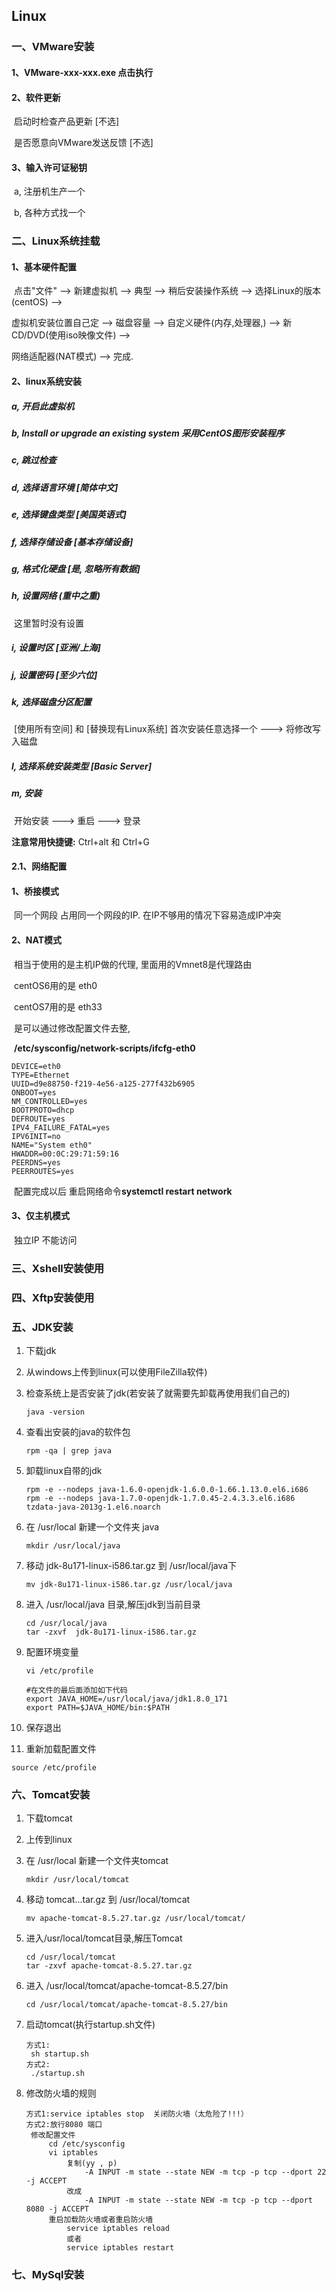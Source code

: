 ## 									Linux

### 一、VMware安装

#### 1、VMware-xxx-xxx.exe 点击执行

#### 2、软件更新

​	启动时检查产品更新 [不选]

​	是否愿意向VMware发送反馈 [不选]

#### 3、输入许可证秘钥

​	a, 注册机生产一个

​	b, 各种方式找一个



### 二、Linux系统挂载

#### 1、基本硬件配置

​	点击"文件" --> 新建虚拟机 --> 典型 --> 稍后安装操作系统 --> 选择Linux的版本(centOS) --> 

虚拟机安装位置自己定 --> 磁盘容量 --> 自定义硬件(内存,处理器,) --> 新CD/DVD(使用iso映像文件) -->

网络适配器(NAT模式) --> 完成. 

#### 2、linux系统安装

#####  a, 开启此虚拟机 

#####  b, Install or upgrade an existing system 采用CentOS图形安装程序

#####  c, 跳过检查

##### d, 选择语言环境 [简体中文]

##### e, 选择键盘类型 [美国英语式]

##### f, 选择存储设备 [基本存储设备]

##### g, 格式化硬盘 [是, 忽略所有数据]

##### h, 设置网络 (重中之重)

​	这里暂时没有设置

##### i, 设置时区 [亚洲/上海]

##### j, 设置密码 [至少六位]

##### k, 选择磁盘分区配置 

​	[使用所有空间] 和 [替换现有Linux系统] 首次安装任意选择一个 ---> 将修改写入磁盘

##### l, 选择系统安装类型 [Basic Server]

##### m, 安装

​	开始安装 ---> 重启 ---> 登录 



**注意常用快捷键:** Ctrl+alt 和 Ctrl+G



#### 2.1、网络配置

#### 1、桥接模式

​	同一个网段 占用同一个网段的IP. 在IP不够用的情况下容易造成IP冲突

#### 2、NAT模式

​	相当于使用的是主机IP做的代理, 里面用的Vmnet8是代理路由

​	centOS6用的是 eth0

​	centOS7用的是 eth33 	

​	是可以通过修改配置文件去整, 

​	**/etc/sysconfig/network-scripts/ifcfg-eth0**

```
DEVICE=eth0
TYPE=Ethernet
UUID=d9e88750-f219-4e56-a125-277f432b6905
ONBOOT=yes
NM_CONTROLLED=yes
BOOTPROTO=dhcp
DEFROUTE=yes
IPV4_FAILURE_FATAL=yes
IPV6INIT=no
NAME="System eth0"
HWADDR=00:0C:29:71:59:16
PEERDNS=yes
PEERROUTES=yes
```

​	配置完成以后 重启网络命令**systemctl restart network**

#### 	3、仅主机模式

​	独立IP 不能访问



### 三、Xshell安装使用

### 四、Xftp安装使用

### 五、JDK安装

1. 下载jdk  

2. 从windows上传到linux(可以使用FileZilla软件)

3. 检查系统上是否安装了jdk(若安装了就需要先卸载再使用我们自己的)

   ```
   java -version 
   ```

4. 查看出安装的java的软件包

   ```
   rpm -qa | grep java
   ```

5. 卸载linux自带的jdk

   ```
   rpm -e --nodeps java-1.6.0-openjdk-1.6.0.0-1.66.1.13.0.el6.i686
   rpm -e --nodeps java-1.7.0-openjdk-1.7.0.45-2.4.3.3.el6.i686 tzdata-java-2013g-1.el6.noarch
   ```

6. 在 /usr/local 新建一个文件夹 java

   ```
   mkdir /usr/local/java
   ```

7. 移动 jdk-8u171-linux-i586.tar.gz 到 /usr/local/java下

   ```
   mv jdk-8u171-linux-i586.tar.gz /usr/local/java
   ```

8. 进入 /usr/local/java 目录,解压jdk到当前目录

   ```
   cd /usr/local/java 
   tar -zxvf  jdk-8u171-linux-i586.tar.gz
   ```

9. 配置环境变量  

   ```
   vi /etc/profile
      
   #在文件的最后面添加如下代码
   export JAVA_HOME=/usr/local/java/jdk1.8.0_171
   export PATH=$JAVA_HOME/bin:$PATH
   ```

10. 保存退出

11. 重新加载配置文件

   ```
   source /etc/profile
   ```



### 六、Tomcat安装

1. 下载tomcat

2. 上传到linux

3. 在 /usr/local 新建一个文件夹tomcat

   ```
   mkdir /usr/local/tomcat
   ```

4. 移动 tomcat...tar.gz 到 /usr/local/tomcat

   ```
   mv apache-tomcat-8.5.27.tar.gz /usr/local/tomcat/
   ```

5. 进入/usr/local/tomcat目录,解压Tomcat

   ```
   cd /usr/local/tomcat
   tar -zxvf apache-tomcat-8.5.27.tar.gz
   ```

6. 进入 /usr/local/tomcat/apache-tomcat-8.5.27/bin

   ```
   cd /usr/local/tomcat/apache-tomcat-8.5.27/bin
   ```

7. 启动tomcat(执行startup.sh文件)

   ```
   方式1:
   	sh startup.sh
   方式2:
   	./startup.sh
   ```

8. 修改防火墙的规则

   ```
   方式1:service iptables stop  关闭防火墙（太危险了!!!） 
   方式2:放行8080 端口
   	修改配置文件
   		cd /etc/sysconfig
   		vi iptables
   			复制(yy , p)	
   				-A INPUT -m state --state NEW -m tcp -p tcp --dport 22 -j ACCEPT
   			改成
   				-A INPUT -m state --state NEW -m tcp -p tcp --dport 8080 -j ACCEPT
   		重启加载防火墙或者重启防火墙
   			service iptables reload  
   			或者
   			service iptables restart
   ```



### 七、MySql安装





​	

